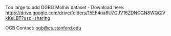 Too large to add OGBG Molhiv dataset - Download here: https://drive.google.com/drive/folders/15EF4na6U7GJV16ZDNOGN8WQGlVkKeLBT?usp=sharing

OGB Contact: ogb@cs.stanford.edu
